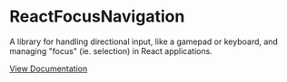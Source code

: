 # ReactFocusNavigation

A library for handling directional input, like a gamepad or keyboard, and managing "focus" (ie. selection) in React applications.

[View Documentation](https://roblox.github.io/focus-navigation-internal/api-reference/react-focus-navigation/)
